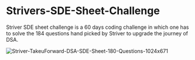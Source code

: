 # Strivers-SDE-Sheet-Challenge
Striver SDE sheet challenge is a 60 days coding challenge in which one has to solve the 184 questions hand picked by Striver to upgrade the journey of DSA.

![Striver-TakeuForward-DSA-SDE-Sheet-180-Questions-1024x671](https://github.com/sumit-kumar-jha1709/Strivers-SDE-Sheet-Challenge/assets/88476958/99764711-5ffe-4386-ba6c-bf9ddd184dfc)
